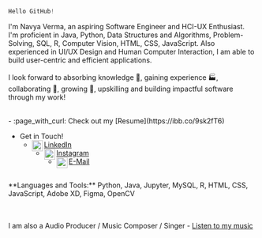 
```javascript
Hello GitHub!
``` 
I'm Navya Verma, an aspiring Software Engineer and HCI-UX Enthusiast. <br>
I'm proficient in Java, Python, Data Structures and Algorithms, Problem-Solving, SQL, R, Computer Vision, HTML, CSS, JavaScript. Also experienced in UI/UX Design and Human Computer Interaction, I am able to build user-centric and efficient applications. <br><br>
I look forward to absorbing knowledge 🧠, gaining experience 🏭, collaborating 🤝, growing 🌱, upskilling and building impactful software through my work!

<br>
- :page_with_curl: Check out my [Resume](https://ibb.co/9sk2fT6)

- Get in Touch! 
  - <a href="https://www.linkedin.com/in/navya-verma/"> LinkedIn
      <img align="left" alt="Navya's LinkdeIn" width="22px" src="https://cdn.jsdelivr.net/npm/simple-icons@v3/icons/linkedin.svg" />
    </a>
  - <a href="https://www.instagram.com/navyaverma.py/"> Instagram
      <img align="left" alt="Navya's Instagram" width="22px" src="https://cdn.jsdelivr.net/npm/simple-icons@v3/icons/instagram.svg" />
    </a>
  - <a href="mailto:nverma10@outlook.com"> E-Mail
      <img align="left" alt="Navya's E-Mail ID" width="22px" src="https://cdn.jsdelivr.net/npm/simple-icons@5.19.0/icons/maildotru.svg" />
    </a>




<br>
**Languages and Tools:** 
Python, Java, Jupyter, MySQL, R, HTML, CSS, JavaScript, Adobe XD, Figma, OpenCV

<br><br>
I am also a Audio Producer / Music Composer / Singer - [Listen to my music](https://linktr.ee/themauvision)
